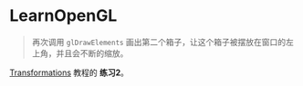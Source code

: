 # LearnOpenGL

> 再次调用 `glDrawElements` 画出第二个箱子，让这个箱子被摆放在窗口的左上角，并且会不断的缩放。

[Transformations](https://learnopengl.com/#!Getting-started/Transformations) 教程的 **练习2**。